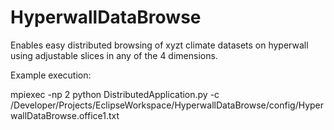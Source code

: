 HyperwallDataBrowse
===================

Enables easy distributed browsing of xyzt climate datasets on hyperwall using adjustable slices in any of the 4 dimensions.

Example execution:

mpiexec -np 2 python DistributedApplication.py -c /Developer/Projects/EclipseWorkspace/HyperwallDataBrowse/config/HyperwallDataBrowse.office1.txt
         